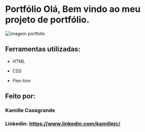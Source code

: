 # Portfólio Olá, Bem vindo ao meu projeto de portfólio.

![imagem portfolio](https://github.com/kamillejc/portfolio/assets/122493424/1d030663-c83b-4966-82fc-17b2a53b2b65)


## Ferramentas utilizadas:

* HTML

* CSS

* Flex-box

## Feito por:

### Kamille Casagrande

### Linkedin: https://www.linkedin.com/kamillejc/

